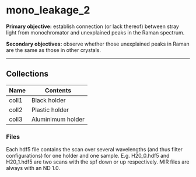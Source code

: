 # mono_leakage_2

**Primary objective:** establish connection (or lack thereof) between stray light from monochromator and unexplained peaks in the Raman spectrum.

**Secondary objectives:** observe whether those unexplained peaks in Raman are the same as those in other crystals.

---

## Collections

Name | Contents
---|---
coll1 | Black holder
coll2 | Plastic holder
coll3 | Aluminimum holder

### Files
Each hdf5 file contains the scan over several wavelengths (and thus filter configurations) for one holder and one sample. E.g. H20_0.hdf5 and H20_1.hdf5 are two scans with the spf down or up respectively. MIR files are always with an ND 1.0.
